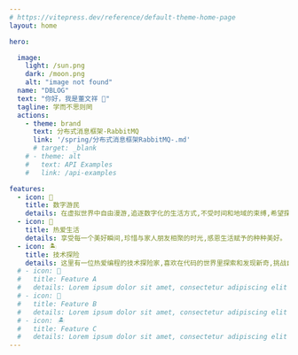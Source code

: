 ```yaml
---
# https://vitepress.dev/reference/default-theme-home-page
layout: home

hero:

  image:
    light: /sun.png
    dark: /moon.png
    alt: "image not found"
  name: "DBLOG"
  text: "你好，我是董文祥 👋"
  tagline: 学而不思则罔
  actions:
    - theme: brand
      text: 分布式消息框架-RabbitMQ
      link: '/spring/分布式消息框架RabbitMQ-.md'
      # target: _blank 
    # - theme: alt
    #   text: API Examples
    #   link: /api-examples

features:
  - icon: 🏰
    title: 数字游民
    details: 在虚拟世界中自由漫游,追逐数字化的生活方式,不受时间和地域的束缚,希望探索全新的工作与生活方式。
  - icon: 🌇
    title: 热爱生活
    details: 享受每一个美好瞬间,珍惜与家人朋友相聚的时光,感恩生活赋予的种种美好。
  - icon: 🏝️
    title: 技术探险
    details: 这里有一位热爱编程的技术探险家,喜欢在代码的世界里探索和发现新奇,挑战自己的技术极限,不断追求创新和突破。
  # - icon: 🏰
  #   title: Feature A
  #   details: Lorem ipsum dolor sit amet, consectetur adipiscing elit
  # - icon: 🌇
  #   title: Feature B
  #   details: Lorem ipsum dolor sit amet, consectetur adipiscing elit
  # - icon: 🏝️
  #   title: Feature C
  #   details: Lorem ipsum dolor sit amet, consectetur adipiscing elit
---
```



